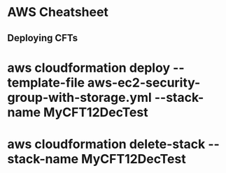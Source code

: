 # AWS Cheatsheet

## Deploying CFTs
# aws cloudformation deploy --template-file aws-ec2-security-group-with-storage.yml --stack-name MyCFT12DecTest
# aws cloudformation delete-stack --stack-name MyCFT12DecTest
